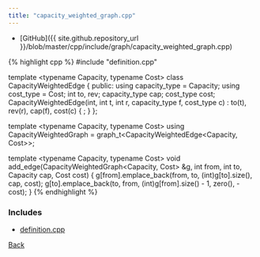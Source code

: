 ```yaml
---
title: "capacity_weighted_graph.cpp"
---
```


- [GitHub]({{ site.github.repository_url }}/blob/master/cpp/include/graph/capacity_weighted_graph.cpp)

{% highlight cpp %}
#include "definition.cpp"

template <typename Capacity, typename Cost> class CapacityWeightedEdge {
public:
  using capacity_type = Capacity;
  using cost_type = Cost;
  int to, rev;
  capacity_type cap;
  cost_type cost;
  CapacityWeightedEdge(int, int t, int r, capacity_type f, cost_type c) :
    to(t), rev(r), cap(f), cost(c) {
    ;
  }
};

template <typename Capacity, typename Cost>
using CapacityWeightedGraph = graph_t<CapacityWeightedEdge<Capacity, Cost>>;

template <typename Capacity, typename Cost>
void add_edge(CapacityWeightedGraph<Capacity, Cost> &g, int from, int to,
              Capacity cap, Cost cost) {
  g[from].emplace_back(from, to, (int)g[to].size(), cap, cost);
  g[to].emplace_back(to, from, (int)g[from].size() - 1, zero<Capacity>(),
                     -cost);
}
{% endhighlight %}

### Includes

- [definition.cpp](definition)

[Back](../..)
